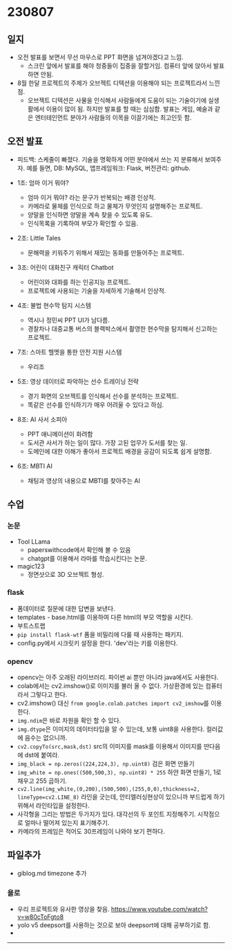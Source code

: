 # 230807

## 일지

- 오전 발표를 보면서 무선 마우스로 PPT 화면을 넘겨야겠다고 느낌.
  - 스크린 앞에서 발표를 해야 청중들이 집중을 잘할거임. 컴퓨터 앞에 앉아서 발표하면 안됨.
- 8월 한달 프로젝트의 주제가 오브젝트 디텍션을 이용해야 되는 프로젝트라서 느낀점.
  - 오브젝트 디텍션은 사물을 인식해서 사람들에게 도움이 되는 기술이기에 실생활에서 이용이 많이 됨. 하지만 발표를 할 때는 심심함. 발표는 게임, 예술과 같은 엔터테인먼트 분야가 사람들의 이목을 이끌기에는 최고인듯 함.

## 오전 발표

- 피드백: 스케줄이 빠졌다. 기술을 명확하게 어떤 분야에서 쓰는 지 분류해서 보여주자. 예를 들면, DB: MySQL, 앱프레임워크: Flask, 버전관리: github.

- 1조: 엄마 이거 뭐야?
  - 엄마 이거 뭐야? 라는 문구가 반복되는 배경 인상적.
  - 카메라로 물체를 인식으로 하고 물체가 무엇인지 설명해주는 프로젝트.
  - 양말을 인식하면 양말을 계속 찾을 수 있도록 유도.
  - 인식목록을 기록하여 부모가 확인할 수 있음.
- 2조: Little Tales
  - 문해력을 키워주기 위해서 재밌는 동화를 만들어주는 프로젝트.
- 3조: 어린이 대화친구 캐릭터 Chatbot
  - 어린이와 대화를 하는 인공지능 프로젝트.
  - 프로젝트에 사용되는 기술을 자세하게 기술해서 인상적.
- 4조: 불법 현수막 탐지 시스템
  - 역시나 정민씨 PPT UI가 남다름.
  - 경찰차나 대중교통 버스의 블랙박스에서 촬영한 현수막을 탐지해서 신고하는 프로젝트.
- 7조: 스마트 헬멧을 통한 안전 지원 시스템
  - 우리조
- 5조: 영상 데이터로 파악하는 선수 트레이닝 전략
  - 경기 화면의 오브젝트를 인식해서 선수를 분석하는 프로젝트.
  - 똑같은 선수를 인식하기가 매우 어려울 수 있다고 하심.
- 8조: AI 사서 소피아
  - PPT 애니메이션이 화려함
  - 도서관 사서가 하는 일이 많다. 가장 고된 업무가 도서를 찾는 일.
  - 도메인에 대한 이해가 좋아서 프로젝트 배경을 공감이 되도록 쉽게 설명함.
- 6조: MBTI AI
  - 채팅과 영상의 내용으로 MBTI를 찾아주는 AI

## 수업

### 논문

- Tool LLama
  - paperswithcode에서 확인해 볼 수 있음
  - chatgpt를 이용해서 라마를 학습시킨다는 논문.
- magic123
  - 정면샷으로 3D 오브젝트 형성.

### flask

- 폼데이터로 질문에 대한 답변을 보낸다.
- templates - base.html를 이용하여 다른 html의 부모 역할을 시킨다.
- 부트스트랩
- `pip install flask-wtf` 폼을 비밀리에 다룰 때 사용하는 패키지.
- config.py에서 시크릿키 설정을 한다. 'dev'라는 키를 이용한다.

### opencv

- opencv는 아주 오래된 라이브러리. 파이썬 ai 뿐만 아니라 java에서도 사용한다.
- colab에서는 cv2.imshow()로 이미지를 불러 올 수 없다. 가상환경에 있는 컴퓨터라서 그렇다고 한다.
- cv2.imshow() 대신 `from google.colab.patches import cv2_imshow`를 이용한다.
- `img.ndim`은 바로 차원을 확인 할 수 있다.
- `img.dtype`은 이미지의 데이터타입을 알 수 있는데, 보통 uint8을 사용한다. 컬러값에 음수는 없으니까.
- `cv2.copyTo(src,mask,dst)` src의 이미지를 mask를 이용해서 이미지를 딴다음에 dst에 붙여라.
- `img_black = np.zeros((224,224,3), np.uint8)` 검은 화면 만들기
- `img_white = np.ones((500,500,3), np.uint8) * 255` 하얀 화면 만들기, 1로 채우고 255 곱하기.
- `cv2.line(img_white,(0,200),(500,500),(255,0,0),thickness=2, lineType=cv2.LINE_8)` 라인을 긋는데, 안티엘러싱현상이 있으니까 부드럽게 하기 위해서 라인타입을 설정한다.
- 사각형을 그리는 방법은 두가지가 있다. 대각선의 두 포인트 지정해주기. 시작점으로 얼마나 떨어져 있는지 표기해주기.
- 카메라의 프레임은 적어도 30프레임이 나와야 보기 편하다.

## 파일추가

- giblog.md timezone 추가

### 욜로

- 우리 프로젝트와 유사한 영상을 찾음. https://www.youtube.com/watch?v=w80cToFgto8
- yolo v5 deepsort를 사용하는 것으로 보아 deepsort에 대해 공부하기로 함.
-

---
